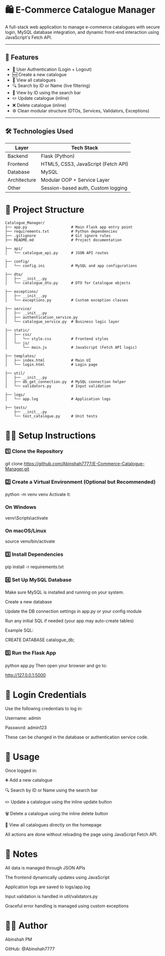 # 🛍️ E-Commerce Catalogue Manager

A full-stack web application to manage e-commerce catalogues with secure login, MySQL database integration, and dynamic front-end interaction using JavaScript's Fetch API.

---

## 🚀 Features

- 🔐 User Authentication (Login + Logout)
- 🆕 Create a new catalogue
- 📄 View all catalogues
- 🔍 Search by ID or Name (live filtering)
- 🧾 View by ID using the search bar
- ✏️ Update catalogue (inline)
- ❌ Delete catalogue (inline)
- ⚙️ Clean modular structure (DTOs, Services, Validators, Exceptions)

---

## 🛠️ Technologies Used

| Layer        | Tech Stack                         |
|--------------|------------------------------------|
| Backend      | Flask (Python)                     |
| Frontend     | HTML5, CSS3, JavaScript (Fetch API)|
| Database     | MySQL                              |
| Architecture | Modular OOP + Service Layer        |
| Other        | Session-based auth, Custom logging |

# 📁 Project Structure
```
Catalogue_Manager/
├── app.py                    # Main Flask app entry point
├── requirements.txt          # Python dependencies
├── .gitignore                # Git ignore rules
├── README.md                 # Project documentation

├── api/
│   └── catalogue_api.py      # JSON API routes

├── config/
│   └── config.ini            # MySQL and app configurations

├── dto/
│   ├── __init__.py
│   └── catalogue_dto.py      # DTO for Catalogue objects

├── exceptions/
│   ├── __init__.py
│   └── exceptions.py         # Custom exception classes

├── service/
│   ├── __init__.py
│   ├── authentication_service.py
│   └── catalogue_service.py  # Business logic layer

├── static/
│   ├── css/
│   │   └── style.css         # Frontend styles
│   └── js/
│       └── main.js           # JavaScript (Fetch API logic)

├── templates/
│   ├── index.html            # Main UI
│   └── login.html            # Login page

├── util/
│   ├── __init__.py
│   ├── db_get_connection.py  # MySQL connection helper
│   └── validators.py         # Input validation

├── logs/
│   └── app.log               # Application logs

├── tests/
    ├── __init__.py
    └── test_catalogue.py     # Unit tests
```



# 🧑‍💻 Setup Instructions
### 1️⃣ Clone the Repository
git clone https://github.com/Abinshah7777/E-Commerce-Catalogue-Manager.git


### 2️⃣ Create a Virtual Environment (Optional but Recommended)

python -m venv venv
Activate it:
### On Windows

venv\Scripts\activate

### On macOS/Linux

source venv/bin/activate

### 3️⃣ Install Dependencies

pip install -r requirements.txt
### 4️⃣ Set Up MySQL Database

Make sure MySQL is installed and running on your system.

Create a new database 

Update the DB connection settings in app.py or your config module

Run any initial SQL if needed (your app may auto-create tables)

Example SQL:

CREATE DATABASE catalogue_db;

### 5️⃣ Run the Flask App

python app.py
Then open your browser and go to:

http://127.0.0.1:5000

# 🔐 Login Credentials

Use the following credentials to log in:

Username: admin

Password: admin123

These can be changed in the database or authentication service code.

# 🧪 Usage

Once logged in:

➕ Add a new catalogue

🔍 Search by ID or Name using the search bar

✏️ Update a catalogue using the inline update button

🗑️ Delete a catalogue using the inline delete button

📜 View all catalogues directly on the homepage

All actions are done without reloading the page using JavaScript Fetch API.

# 📝 Notes

All data is managed through JSON APIs

The frontend dynamically updates using JavaScript

Application logs are saved to logs/app.log

Input validation is handled in util/validators.py

Graceful error handling is managed using custom exceptions

# 👨‍💻 Author

Abinshah PM

GitHub: @Abinshah7777
